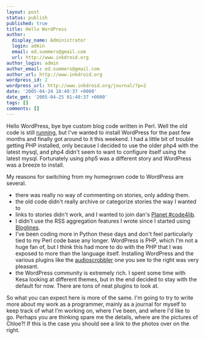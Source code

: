```yaml
---
layout: post
status: publish
published: true
title: Hello WordPress
author:
  display_name: Administrator
  login: admin
  email: ed.summers@gmail.com
  url: http://www.inkdroid.org
author_login: admin
author_email: ed.summers@gmail.com
author_url: http://www.inkdroid.org
wordpress_id: 2
wordpress_url: http://www.inkdroid.org/journal/?p=2
date: '2005-04-24 18:40:37 +0000'
date_gmt: '2005-04-25 01:40:37 +0000'
tags: []
comments: []
---
```

<p>Hello WordPress, bye bye custom blog code written in Perl. Well the old code is still <a href="http://www.inkdroid.org/perl/b">running</a>, but I've wanted to install WordPress for the past few months and finally got around to it this weekend.  I had a little bit of trouble getting PHP installed, only because I decided to use the older php4 with the latest mysql, and php4 didn't seem to want to configure itself using the latest mysql. Fortunately using php5 was a different story and WordPress was a breeze to install.</p>
<p>My reasons for switching from my homegrown code to WordPress are several.</p>
<ul>
<li>there was really no way of commenting on stories, only adding them.
        </li>
<li>the old code didn't really archive or categorize stories the way I wanted to</li>
<li>links to stories didn't work, and I wanted to join dan's <a href="http://web.archive.org/web/20050930004259/http://curtis.med.yale.edu:80/code4lib/">Planet #code4lib</a>.</li>
<li>I didn't use the RSS aggregation features I wrote since I started using <a href="http://www.bloglines.com">Bloglines</a>.</li>
<li>I've been coding more in Python these days and don't feel particularly tied to my Perl code base any longer. WordPress is PHP, which I'm not a huge fan of, but I think this had more to do with the PHP that I was exposed to more than the language itself. Installing WordPress and the various plugins like the <a href="http://web.archive.org/web/20090206085517/http://www.tedpearson.com:80/blog/?page_id=778">audioscrobbler</a> one you see to the right was very pleasant.</li>
<li>the WordPress community is extremely rich. I spent some time with Kesa looking at different themes, but in the end decided to stay with the default for now. There are tons of neat plugins to look at.</li>
</ul>
<p>So what you can expect here is more of the same. I'm going to try to write more about my work as a programmer, mainly as a journal for myself to keep track of what I'm working on, where I've been, and where I'd like to go. Perhaps you are thinking spare me the details, where are the pictures of Chloe?! If this is the case you should see a link to the photos over on the right.</p>
